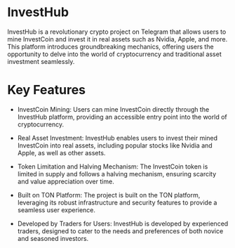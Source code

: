 # InvestHub

InvestHub is a revolutionary crypto project on Telegram that allows users to mine InvestCoin and invest it in real assets such as Nvidia, Apple, and more. This platform introduces groundbreaking mechanics, offering users the opportunity to delve into the world of cryptocurrency and traditional asset investment seamlessly.

# Key Features
* InvestCoin Mining: Users can mine InvestCoin directly through the InvestHub platform, providing an accessible entry point into the world of cryptocurrency.

* Real Asset Investment: InvestHub enables users to invest their mined InvestCoin into real assets, including popular stocks like Nvidia and Apple, as well as other assets.

* Token Limitation and Halving Mechanism: The InvestCoin token is limited in supply and follows a halving mechanism, ensuring scarcity and value appreciation over time.

* Built on TON Platform: The project is built on the TON platform, leveraging its robust infrastructure and security features to provide a seamless user experience.

* Developed by Traders for Users: InvestHub is developed by experienced traders, designed to cater to the needs and preferences of both novice and seasoned investors.
